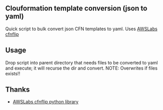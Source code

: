 ## Clouformation template conversion (json to yaml) 
Quick script to bulk convert json CFN templates to yaml.  Uses [AWSLabs cfnflip](https://github.com/awslabs/aws-cfn-template-flip)

## Usage
Drop script into parent directory that needs files to be converted to yaml and execute; it will recurse the dir and convert.
NOTE: Overwrites if files exists!!

## Thanks
- [AWSLabs cfnflip python library](https://github.com/awslabs/aws-cfn-template-flip)